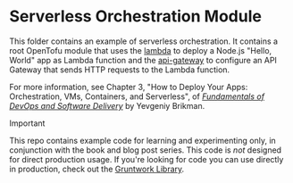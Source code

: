 # Serverless Orchestration Module

This folder contains an example of serverless orchestration. It contains a root OpenTofu module that uses 
the [lambda](../../modules/lambda) to deploy a Node.js "Hello, World" app as Lambda function and the 
[api-gateway](../../modules/api-gateway) to configure an API Gateway that sends HTTP requests to the Lambda function. 

For more information, see Chapter 3, "How to Deploy Your Apps: Orchestration, VMs, Containers, and Serverless", of
[_Fundamentals of DevOps and Software Delivery_](https://www.fundamentals-of-devops.com) by Yevgeniy Brikman.

> [!IMPORTANT]  
> This repo contains example code for learning and experimenting only, in conjunction with the book and blog post
> series. This code is _not_ designed for direct production usage. If you're looking for code you can use directly in
> production, check out the [Gruntwork Library](https://www.gruntwork.io/products/library).
